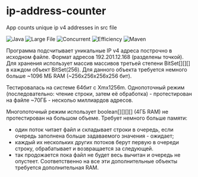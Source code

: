 # ip-address-counter
App counts unique ip v4 addresses in src file

![Java](https://img.shields.io/badge/-Java-05122A?style=flat&logo=Java&logoColor=FFA518) ![Large File](https://img.shields.io/badge/-Large_File-05122A?style=flat&logo=none) ![Concurrent](https://img.shields.io/badge/-Concurrent-05122A?style=flat&logo=Concurrent) ![Efficiency](https://img.shields.io/badge/-Efficiency-05122A?style=flat) ![Maven](https://img.shields.io/badge/-Maven-05122A?style=flat&logo=apachemaven&logoColor=fffffb)

Программа подсчитывает уникальные IP v4 адреса построчно в исходном файле.
Формат адресов 192.201.12.168 (разделены точкой).
Для хранения использует массив массивов третьей степени BitSet[][][] в каждом объект BitSet(256).
Для данного объекта требуется немного больше ~1096 МБ RAM (~256x256x256x256 бит).

Тестировалась на системе 64бит с Xmx1256m.
Однопоточный режим (последовательно: чтение строки, затем её обработка) - протестирован на 
файле ~70ГБ - нескольо миллиардов адресов.

Многопоточный режим использует boolean[][][][] (4ГБ RAM) не протестирован на большом объеме. 
Требует немного больше памяти:
- один поток читает файл и складывает строки в очередь, если очередь заполнена больше 
задаваемого значения - ожидает;
- каждый их нескольких других потоков берут первую в очереди строку, обрабатывает и возвращается за следующей.
- так продожается пока файл не будет весь вычитан и очередь не опустеет.
Соответственно на все эти дополнительные объекты требуется дополнительная RAM.
